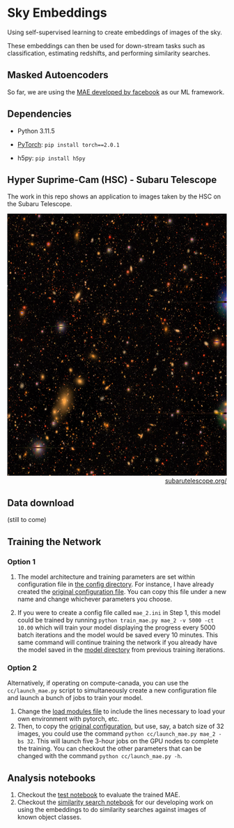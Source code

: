 # Sky Embeddings

Using self-supervised learning to create embeddings of images of the sky.

These embeddings can then be used for down-stream tasks such as classification, estimating redshifts, and performing similarity searches.

## Masked Autoencoders

So far, we are using the [MAE developed by facebook](https://github.com/facebookresearch/mae) as our ML framework.

## Dependencies

- Python 3.11.5

- [PyTorch](http://pytorch.org/): `pip install torch==2.0.1`

- h5py: `pip install h5py`

## Hyper Suprime-Cam (HSC) - Subaru Telescope

The work in this repo shows an application to images taken by the HSC on the Subaru Telescope.

<p align="center">
  <img width="600" height="600" src="./figures/hsc_subaru.jpg"><br>
  <span style="display: block; text-align: right;"><a href="https://subarutelescope.org/en/news/topics/2017/02/27/2459.html">subarutelescope.org/</a></span>
</p>

## Data download

(still to come)

## Training the Network

### Option 1

1. The model architecture and training parameters are set within configuration file in [the config directory](./configs). For instance, I have already created the [original configuration file](./configs/mae_1.ini). You can copy this file under a new name and change whichever parameters you choose.
  
2. If you were to create a config file called `mae_2.ini` in Step 1, this model could be trained by running `python train_mae.py mae_2 -v 5000 -ct 10.00` which will train your model displaying the progress every 5000 batch iterations and the model would be saved every 10 minutes. This same command will continue training the network if you already have the model saved in the [model directory](./models) from previous training iterations. 

### Option 2

Alternatively, if operating on compute-canada, you can use the `cc/launch_mae.py` script to simultaneously create a new configuration file and launch a bunch of jobs to train your model. 

1. Change the [load modules file](./cc/module_loads.txt) to include the lines necessary to load your own environment with pytorch, etc. 
2. Then, to copy the [original configuration](./configs/mae_1.ini), but use, say, a batch size of 32 images, you could use the command `python cc/launch_mae.py mae_2 -bs 32`. This will launch five 3-hour jobs on the GPU nodes to complete the training. You can checkout the other parameters that can be changed with the command `python cc/launch_mae.py -h`.

## Analysis notebooks

1. Checkout the [test notebook](./test_mae.ipynb) to evaluate the trained MAE.
2. Checkout the [similarity search notebook](./latent_similarity.ipynb) for our developing work on using the embeddings to do similarity searches against images of known object classes.
